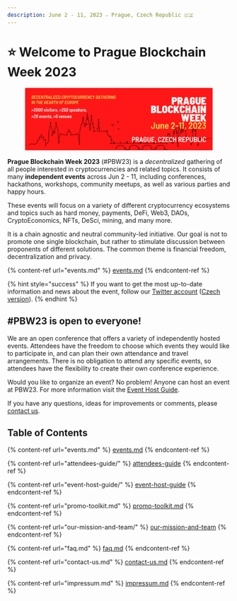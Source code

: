 ```yaml
---
description: June 2 - 11, 2023 ⎯ Prague, Czech Republic 🇨🇿
---
```


# ⭐ Welcome to Prague Blockchain Week 2023

<figure><img src=".gitbook/assets/pbw23-banner.png" alt=""><figcaption></figcaption></figure>

**Prague Blockchain Week 2023** (#PBW23) is a _decentralized_ gathering of all people interested in cryptocurrencies and related topics. It consists of many **independent events** across Jun 2 - 11, including conferences, hackathons, workshops, community meetups, as well as various parties and happy hours.&#x20;

These events will focus on a variety of different cryptocurrency ecosystems and topics such as hard money, payments, DeFi, Web3, DAOs, CryptoEconomics, NFTs, DeSci, mining, and many more.

It is a chain agnostic and neutral community-led initiative. Our goal is not to promote one single blockchain, but rather to stimulate discussion between proponents of different solutions. The common theme is financial freedom, decentralization and privacy.

{% content-ref url="events.md" %}
[events.md](events.md)
{% endcontent-ref %}

{% hint style="success" %}
If you want to get the most up-to-date information and news about the event, follow our [Twitter account](https://twitter.com/PrgBlockWeek) ([Czech version](https://twitter.com/PrgBlockWeekCZ)).
{% endhint %}

## #PBW23 is open to everyone!

We are an open conference that offers a variety of independently hosted events. Attendees have the freedom to choose which events they would like to participate in, and can plan their own attendance and travel arrangements. There is no obligation to attend any specific events, so attendees have the flexibility to create their own conference experience.

Would you like to organize an event? No problem! Anyone can host an event at PBW23. For more information visit the [Event Host Guide](event-host-guide/).

If you have any questions, ideas for improvements or comments, please [contact us](contact-us.md).

## Table of Contents

{% content-ref url="events.md" %}
[events.md](events.md)
{% endcontent-ref %}

{% content-ref url="attendees-guide/" %}
[attendees-guide](attendees-guide/)
{% endcontent-ref %}

{% content-ref url="event-host-guide/" %}
[event-host-guide](event-host-guide/)
{% endcontent-ref %}

{% content-ref url="promo-toolkit.md" %}
[promo-toolkit.md](promo-toolkit.md)
{% endcontent-ref %}

{% content-ref url="our-mission-and-team/" %}
[our-mission-and-team](our-mission-and-team/)
{% endcontent-ref %}

{% content-ref url="faq.md" %}
[faq.md](faq.md)
{% endcontent-ref %}

{% content-ref url="contact-us.md" %}
[contact-us.md](contact-us.md)
{% endcontent-ref %}

{% content-ref url="impressum.md" %}
[impressum.md](impressum.md)
{% endcontent-ref %}
